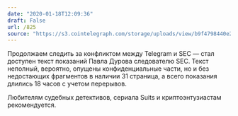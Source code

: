 ```yaml
---
date: "2020-01-18T12:09:36"
draft: False
url: /825
source: "https://s3.cointelegraph.com/storage/uploads/view/b9f4798440e20b0341db767d70b00960.pdf"
---
```


Продолжаем следить за конфликтом между Telegram и SEC — стал доступен текст показаний Павла Дурова следователю SEC. Текст неполный, вероятно, опущены конфиденциальные части, но и без недостающих фрагментов в наличии 31 страница, а всего показания длились 18 часов с учетом перерывов.

Любителям судебных детективов, сериала Suits и криптоэнтузиастам рекомендуется.
